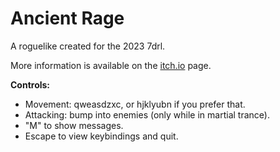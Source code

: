 # Ancient Rage

A roguelike created for the 2023 7drl.

More information is available on the
[itch.io](https://kiedtl.itch.io/ancient-rage) page.

**Controls:**

- Movement: qweasdzxc, or hjklyubn if you prefer that.
- Attacking: bump into enemies (only while in martial trance).
- "M" to show messages.
- Escape to view keybindings and quit. 
